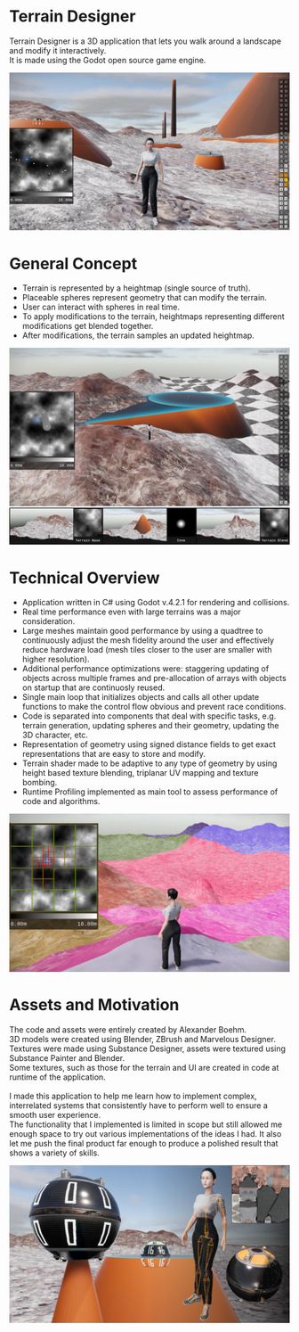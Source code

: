 # Terrain Designer

Terrain Designer is a 3D application that lets you walk around a landscape and modify it interactively.<br />
It is made using the Godot open source game engine.<br />

![Terrain Designer](./readmeImages/readmeMain.jpg)


# General Concept

- Terrain is represented by a heightmap (single source of truth).
- Placeable spheres represent geometry that can modify the terrain.
- User can interact with spheres in real time.
- To apply modifications to the terrain, heightmaps representing different modifications get blended together.
- After modifications, the terrain samples an updated heightmap.

![General Concept](./readmeImages/readmeConcept.jpg)
![Heighmaps](./readmeImages/readmeHeightmap.jpg)


# Technical Overview

- Application written in C# using Godot v.4.2.1 for rendering and collisions.
- Real time performance even with large terrains was a major consideration.
- Large meshes maintain good performance by using a quadtree to continuously adjust the mesh fidelity around the user and effectively reduce hardware load (mesh tiles closer to the user are smaller with higher resolution).
- Additional performance optimizations were: staggering updating of objects across multiple frames and pre-allocation of arrays with objects on startup that are continuosly reused.
- Single main loop that initializes objects and calls all other update functions to make the control flow obvious and prevent race conditions.
- Code is separated into components that deal with specific tasks, e.g. terrain generation, updating spheres and their geometry, updating the 3D character, etc.
- Representation of geometry using signed distance fields to get exact representations that are easy to store and modify.
- Terrain shader made to be adaptive to any type of geometry by using height based texture blending, triplanar UV mapping and texture bombing.
- Runtime Profiling implemented as main tool to assess performance of code and algorithms.

![Technical Overview](./readmeImages/readmeTechnical.jpg)


# Assets and Motivation
The code and assets were entirely created by Alexander Boehm.<br />
3D models were created using Blender, ZBrush and Marvelous Designer.<br />
Textures were made using Substance Designer, assets were textured using Substance Painter and Blender.<br />
Some textures, such as those for the terrain and UI are created in code at runtime of the application.<br />
<br />
I made this application to help me learn how to implement complex, interrelated systems that consistently have to perform well to ensure a smooth user experience.<br />
The functionality that I implemented is limited in scope but still allowed me enough space to try out various implementations of the ideas I had. It also let me push the final product far enough to produce a polished result that shows a variety of skills.<br />

![Assets](./readmeImages/readmeAssets.jpg)

